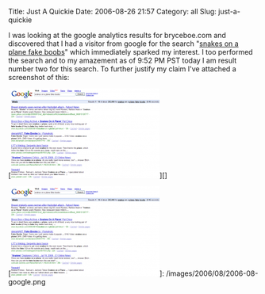 Title: Just A Quickie
Date: 2006-08-26 21:57
Category: all
Slug: just-a-quickie

I was looking at the google analytics results for bryceboe.com and
discovered that I had a visitor from google for the search "[snakes on a
plane fake boobs][]" which immediately sparked my interest. I too
performed the search and to my amazement as of 9:52 PM PST today I am
result number two for this search. To further justify my claim I've
attached a screenshot of this:

[![Google Search][]][]

  [snakes on a plane fake boobs]: http://www.google.com/search?hl=en&lr=&rls=com.microsoft%3Aen-US&q=snakes+on+a+plane+fake+boobs
  [Google Search]: /images/2006/08/2006-08-google-300x181.png
    "Google Search"
  [![Google Search][]]: /images/2006/08/2006-08-google.png
